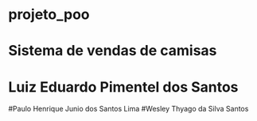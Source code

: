 # projeto_poo

# Sistema de vendas de camisas





# Luiz Eduardo Pimentel dos Santos
#Paulo Henrique Junio dos Santos Lima
#Wesley Thyago da Silva Santos
